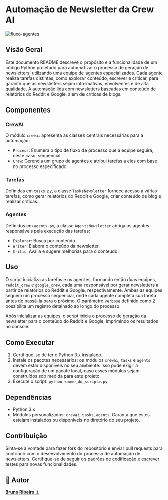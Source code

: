 # Automação de Newsletter da Crew AI
![fluxo-agentes](https://github.com/brdoliveira/newsletter-with-ai-agents/assets/66849496/a9be09e0-f39f-43eb-974c-3d3f1aee20b0)


## Visão Geral
Este documento README descreve o propósito e a funcionalidade de um código Python projetado para automatizar o processo de geração de newsletters, utilizando uma equipe de agentes especializados. Cada agente realiza tarefas distintas, como explorar conteúdo, escrever e criticar, para garantir que as newsletters sejam informativas, envolventes e de alta qualidade. A automação lida com newsletters baseadas em conteúdo de relatórios do Reddit e Google, além de críticas de blogs.

## Componentes

### CrewAI
O módulo `crewai` apresenta as classes centrais necessárias para a automação:

- `Process`: Enumera o tipo de fluxo de processo que a equipe seguirá, neste caso, sequencial.
- `Crew`: Gerencia um grupo de agentes e atribui tarefas a eles com base no processo especificado.

### Tarefas
Definidas em `tasks.py`, a classe `TasksNewsletter` fornece acesso a várias tarefas, como gerar relatórios do Reddit e Google, criar conteúdo de blog e realizar críticas.

### Agentes
Definidos em `agents.py`, a classe `AgentsNewsletter` abriga os agentes responsáveis pela execução das tarefas:

- `Explorer`: Busca por conteúdo.
- `Writer`: Elabora o conteúdo da newsletter.
- `Critic`: Avalia e sugere melhorias para o conteúdo.

## Uso
O script inicializa as tarefas e os agentes, formando então duas equipes, `reddit_crew` e `google_crew`, cada uma responsável por gerar newsletters a partir de relatórios do Reddit e Google, respectivamente. Ambas as equipes seguem um processo sequencial, onde cada agente completa sua tarefa antes de passá-la para o próximo. O parâmetro `verbose` definido como 2 possibilita um registro detalhado ao longo do processo.

Após inicializar as equipes, o script inicia o processo de geração da newsletter para o conteúdo do Reddit e Google, imprimindo os resultados no console.

## Como Executar
1. Certifique-se de ter o Python 3.x instalado.
2. Instale os pacotes necessários: os módulos `crewai`, `tasks` e `agents` devem estar disponíveis no seu ambiente. Isso pode exigir a configuração de um pacote local, caso esses módulos sejam construídos sob medida para este projeto.
3. Execute o script: `python <nome_do_script>.py`

## Dependências
- Python 3.x
- Módulos personalizados: `crewai`, `tasks`, `agents`. Garanta que estes estejam instalados ou disponíveis no diretório do seu projeto.

## Contribuição
Sinta-se à vontade para fazer fork do repositório e enviar pull requests para contribuir com o desenvolvimento do processo de automação de newsletters. Certifique-se de seguir os padrões de codificação e escrever testes para novas funcionalidades.


## 🧐 Autor
<a href="https://github.com/brdoliveira" title="Github"><b>Bruno Ribeiro</b> ⚓</a>
